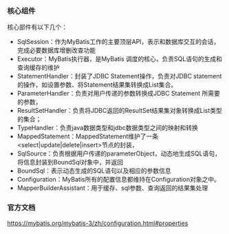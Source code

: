 ### 核心组件
核心部件有以下几个：
- SqlSession：作为MyBatis工作的主要顶层API，表示和数据库交互的会话，完成必要数据库增删改查功能
- Executor：MyBatis执行器，是MyBatis 调度的核心，负责SQL语句的生成和查询缓存的维护
- StatementHandler：封装了JDBC Statement操作，负责对JDBC statement 的操作，如设置参数、将Statement结果集转换成List集合。
- ParameterHandler：负责对用户传递的参数转换成JDBC Statement 所需要的参数，
- ResultSetHandler：负责将JDBC返回的ResultSet结果集对象转换成List类型的集合；
- TypeHandler：负责java数据类型和jdbc数据类型之间的映射和转换
- MappedStatement：MappedStatement维护了一条<select|update|delete|insert>节点的封装，
- SqlSource：负责根据用户传递的parameterObject，动态地生成SQL语句，将信息封装到BoundSql对象中，并返回
- BoundSql：表示动态生成的SQL语句以及相应的参数信息
- Configuration：MyBatis所有的配置信息都维持在Configuration对象之中。
- MapperBuilderAssistant：用于缓存、sql参数、查询返回的结果集处理

### 官方文档
https://mybatis.org/mybatis-3/zh/configuration.html#properties


